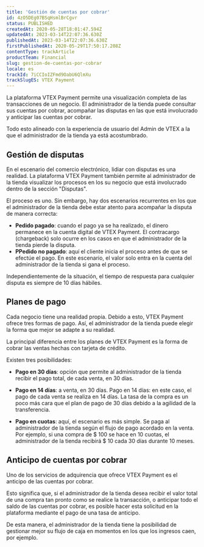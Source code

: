 ```yaml
---
title: 'Gestión de cuentas por cobrar'
id: 4zO5DEg07BSqHsmlBrCgvr
status: PUBLISHED
createdAt: 2020-05-28T18:01:47.594Z
updatedAt: 2023-03-14T22:07:36.630Z
publishedAt: 2023-03-14T22:07:36.630Z
firstPublishedAt: 2020-05-29T17:50:17.208Z
contentType: trackArticle
productTeam: Financial
slug: gestion-de-cuentas-por-cobrar
locale: es
trackId: 7iCCIoIZFmd9OabU6QlmXu
trackSlugES: VTEX Payment
---
```


La plataforma VTEX Payment permite una visualización completa de las transacciones de un negocio. El administrador de la tienda puede consultar sus cuentas por cobrar, acompañar las disputas en las que está involucrado y anticipar las cuentas por cobrar.

Todo esto alineado con la experiencia de usuario del Admin de VTEX a la que el administrador de la tienda ya está acostumbrado.

## Gestión de disputas

En el escenario del comercio electrónico, lidiar con disputas es una realidad. La plataforma VTEX Payment también permite al administrador de la tienda visualizar los procesos en los su negocio que está involucrado dentro de la sección "Disputas".

El proceso es uno. Sin embargo, hay dos escenarios recurrentes en los que el administrador de la tienda debe estar atento para acompañar la disputa de manera correcta:

- __Pedido pagado__: cuando el pago ya se ha realizado, el dinero permanece en la cuenta digital de VTEX Payment. El contracargo (chargeback) solo ocurre en los casos en que el administrador de la tienda pierde la disputa.  
- __PPedido no pagado__: aquí el cliente inicia el proceso antes de que se efectúe el pago.  En este escenario, el valor solo entra en la cuenta del administrador de la tienda si gana el proceso. 

Independientemente de la situación, el tiempo de respuesta para cualquier disputa es siempre de 10 días hábiles.

## Planes de pago

Cada negocio tiene una realidad propia. Debido a esto, VTEX Payment ofrece tres formas de pago. Así, el administrador de la tienda puede elegir la forma que mejor se adapte a su realidad.

La principal diferencia entre los planes de VTEX Payment es la forma de cobrar las ventas hechas con tarjeta de crédito.

Existen tres posibilidades:

- __Pago en 30 días__: opción que permite al administrador de la tienda recibir el pago total, de cada venta, en 30 días.

- __Pago en 14 días__: a venta, en 30 días.
Pago en 14 días: en este caso, el pago de cada venta se realiza en 14 días. La tasa de la compra es un poco más cara que el plan de pago de 30 días debido a la agilidad de la transferencia.

- __Pago en cuotas__: aquí, el escenario es más simple. Se paga al administrador de la tienda  según el flujo de pago acordado en la venta. Por ejemplo, si una compra de $ 100 se hace en 10 cuotas, el administrador de la tienda recibirá $ 10 cada 30 días durante 10 meses. 

## Anticipo de cuentas por cobrar

Uno de los servicios de adquirencia que ofrece VTEX Payment es el anticipo de las cuentas por cobrar.

Esto significa que, si el administrador de la tienda desea recibir el valor total de una compra tan pronto como se realice la transacción, o anticipar todo el saldo de las cuentas por cobrar, es posible hacer esta solicitud en la plataforma mediante el pago de una tasa de anticipo.

De esta manera, el administrador de la tienda tiene la posibilidad de gestionar mejor su flujo de caja en momentos en los que los ingresos caen, por ejemplo.


